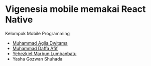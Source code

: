 # Vigenesia mobile memakai React Native

Kelompok Mobile Programming
* [Muhammad Aglia Dwitama](https://www.instagram.com/agliadwitama/)
* [Muhammad Daffa Afif](https://www.instagram.com/daffaafi/)
* [Yehezkiel Marbun Lumbanbatu](https://www.instagram.com/yehezxiel/)
* Yasha Gozwan Shuhada
